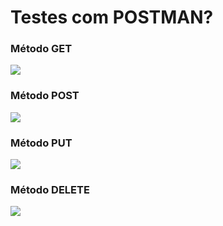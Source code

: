 # Testes com POSTMAN?

### Método GET
<img src="https://i.imgur.com/aJvmkn3.png">

### Método POST
<img src="https://i.imgur.com/t1c1PkC.png">

### Método PUT
<img src="https://i.imgur.com/MAM9x2v.png">

### Método DELETE
<img src="https://i.imgur.com/XB3Wzyw.png">
